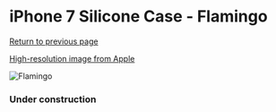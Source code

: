 # iPhone 7 Silicone Case - Flamingo

[Return to previous page](/iphone_7)

[High-resolution image from Apple](https://store.storeimages.cdn-apple.com/8756/as-images.apple.com/is/MQ592?wid=4500&hei=4500&fmt=png)

<div style="width: 384px"><img src="/everyphone/MQ592.png" alt="Flamingo"></div>

### Under construction
